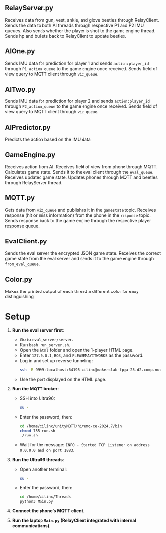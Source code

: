 
## RelayServer.py
Receives data from gun, vest, ankle, and glove beetles through RelayClient. Sends the data to both AI threads through respective P1 and P2 IMU queues. Also sends whether the player is shot to the game engine thread. Sends hp and bullets back to RelayClient to update beetles.

## AIOne.py
Sends IMU data for prediction for player 1 and sends `action:player_id` through `P1_action_queue` to the game engine once received. Sends field of view query to MQTT client through `viz_queue`.

## AITwo.py
Sends IMU data for prediction for player 2 and sends `action:player_id` through `P2_action_queue` to the game engine once received. Sends field of view query to MQTT client through `viz_queue`.

## AIPredictor.py 
Predicts the action based on the IMU data 

## GameEngine.py
Receives action from AI. Receives field of view from phone through MQTT. Calculates game state. Sends it to the eval client through the `eval_queue`. Receives updated game state. Updates phones through MQTT and beetles through RelayServer thread.

## MQTT.py
Gets data from `viz_queue` and publishes it in the `gamestate` topic. Receives response (hit or miss information) from the phone in the `response` topic. Sends response back to the game engine through the respective player response queue.

## EvalClient.py
Sends the eval server the encrypted JSON game state. Receives the correct game state from the eval server and sends it to the game engine through `from_eval_queue`.

## Color.py 
Makes the printed output of each thread a different color for easy distinguishing 
# Setup

1. **Run the eval server first**:
   - Go to `eval_server/server`.
   - Run `bash run_server.sh`.
   - Open the `html` folder and open the 1-player HTML page.
   - Enter `127.0.0.1`, `BO3`, and `PLEASEMAYITWORKS` as the password.
   - Log in and set up reverse tunneling:
     ```bash
     ssh -R 9999:localhost:64195 xilinx@makerslab-fpga-25.d2.comp.nus.edu.sg
     ```
   - Use the port displayed on the HTML page.

2. **Run the MQTT broker**:
   - SSH into Ultra96:
     ```bash
     su -
     ```
   - Enter the password, then:
     ```bash
     cd /home/xilinx/unityMQTT/hivemq-ce-2024.7/bin
     chmod 755 run.sh
     ./run.sh
     ```
   - Wait for the message: `INFO - Started TCP Listener on address 0.0.0.0 and on port 1883`.

3. **Run the Ultra96 threads**:
   - Open another terminal:
     ```bash
     su -
     ```
   - Enter the password, then:
     ```bash
     cd /home/xilinx/Threads
     python3 Main.py
     ```

4. **Connect the phone’s MQTT client**.

5. **Run the laptop `Main.py` (RelayClient integrated with internal communications)**.
